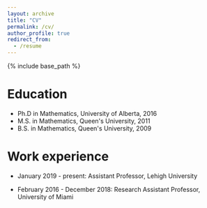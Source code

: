 ```yaml
---
layout: archive
title: "CV"
permalink: /cv/
author_profile: true
redirect_from:
  - /resume
---
```


{% include base_path %}

Education
======
* Ph.D in Mathematics, University of Alberta, 2016
* M.S. in Mathematics, Queen's University, 2011
* B.S. in Mathematics, Queen's University, 2009

Work experience
======
* January 2019 - present: Assistant Professor, Lehigh University

* February 2016 - December 2018: Research Assistant Professor, University of Miami
  

  
